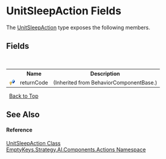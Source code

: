# UnitSleepAction Fields
 

The <a href="T_EmptyKeys_Strategy_AI_Components_Actions_UnitSleepAction">UnitSleepAction</a> type exposes the following members.


## Fields
&nbsp;<table><tr><th></th><th>Name</th><th>Description</th></tr><tr><td>![Protected field](media/protfield.gif "Protected field")</td><td>returnCode</td><td> (Inherited from BehaviorComponentBase.)</td></tr></table>&nbsp;
<a href="#unitsleepaction-fields">Back to Top</a>

## See Also


#### Reference
<a href="T_EmptyKeys_Strategy_AI_Components_Actions_UnitSleepAction">UnitSleepAction Class</a><br /><a href="N_EmptyKeys_Strategy_AI_Components_Actions">EmptyKeys.Strategy.AI.Components.Actions Namespace</a><br />